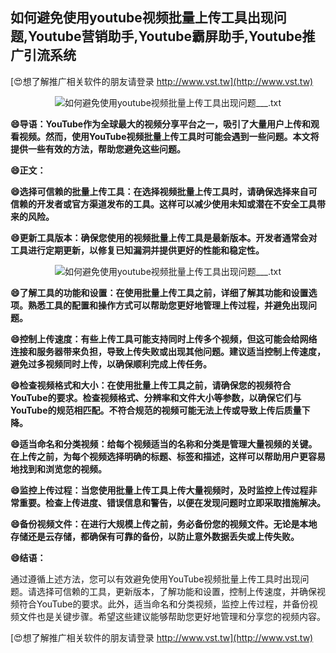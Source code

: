 ## **如何避免使用youtube视频批量上传工具出现问题,Youtube营销助手,Youtube霸屏助手,Youtube推广引流系统**

[😍想了解推广相关软件的朋友请登录 http://www.vst.tw](http://www.vst.tw)

 <center><img src="https://vst.tw/MP4/tuiguang/png/2.png" alt="如何避免使用youtube视频批量上传工具出现问题___.txt"></center>

**😄导语：YouTube作为全球最大的视频分享平台之一，吸引了大量用户上传和观看视频。然而，使用YouTube视频批量上传工具时可能会遇到一些问题。本文将提供一些有效的方法，帮助您避免这些问题。**

**😄正文：**

**😄选择可信赖的批量上传工具：在选择视频批量上传工具时，请确保选择来自可信赖的开发者或官方渠道发布的工具。这样可以减少使用未知或潜在不安全工具带来的风险。**

**😄更新工具版本：确保您使用的视频批量上传工具是最新版本。开发者通常会对工具进行定期更新，以修复已知漏洞并提供更好的性能和稳定性。**

 <center><img src="https://vst.tw/MP4/tuiguang/png/7.png" alt="如何避免使用youtube视频批量上传工具出现问题___.txt"></center>

**😄了解工具的功能和设置：在使用批量上传工具之前，详细了解其功能和设置选项。熟悉工具的配置和操作方式可以帮助您更好地管理上传过程，并避免出现问题。**

**😄控制上传速度：有些上传工具可能支持同时上传多个视频，但这可能会给网络连接和服务器带来负担，导致上传失败或出现其他问题。建议适当控制上传速度，避免过多视频同时上传，以确保顺利完成上传任务。**

**😄检查视频格式和大小：在使用批量上传工具之前，请确保您的视频符合YouTube的要求。检查视频格式、分辨率和文件大小等参数，以确保它们与YouTube的规范相匹配。不符合规范的视频可能无法上传或导致上传后质量下降。**

**😄适当命名和分类视频：给每个视频适当的名称和分类是管理大量视频的关键。在上传之前，为每个视频选择明确的标题、标签和描述，这样可以帮助用户更容易地找到和浏览您的视频。**

**😄监控上传过程：当您使用批量上传工具上传大量视频时，及时监控上传过程非常重要。检查上传进度、错误信息和警告，以便在发现问题时立即采取措施解决。**

**😄备份视频文件：在进行大规模上传之前，务必备份您的视频文件。无论是本地存储还是云存储，都确保有可靠的备份，以防止意外数据丢失或上传失败。**

**😄结语：**

通过遵循上述方法，您可以有效避免使用YouTube视频批量上传工具时出现问题。请选择可信赖的工具，更新版本，了解功能和设置，控制上传速度，并确保视频符合YouTube的要求。此外，适当命名和分类视频，监控上传过程，并备份视频文件也是关键步骤。希望这些建议能够帮助您更好地管理和分享您的视频内容。

[😍想了解推广相关软件的朋友请登录 http://www.vst.tw](http://www.vst.tw)




